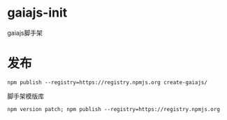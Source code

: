 # gaiajs-init

gaiajs脚手架

# 发布

```
npm publish --registry=https://registry.npmjs.org create-gaiajs/
```

脚手架模版库
```
npm version patch; npm publish --registry=https://registry.npmjs.org
```
